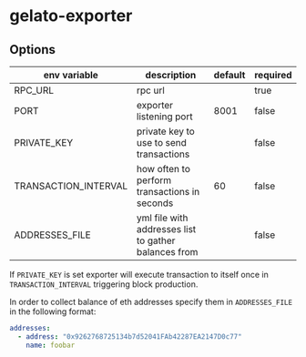 # gelato-exporter

## Options

| env variable         | description                                          | default | required |
| -------------------- | ---------------------------------------------------- | ------- | -------- |
| RPC_URL              | rpc url                                              |         | true     |
| PORT                 | exporter listening port                              | 8001    | false    |
| PRIVATE_KEY          | private key to use to send transactions              |         | false    |
| TRANSACTION_INTERVAL | how often to perform transactions in seconds         | 60      | false    |
| ADDRESSES_FILE       | yml file with addresses list to gather balances from |         | false    |

If `PRIVATE_KEY` is set exporter will execute transaction to itself once in
`TRANSACTION_INTERVAL` triggering block production.

In order to collect balance of eth addresses specify them in `ADDRESSES_FILE` in
the following format:

```yml
addresses:
  - address: "0x9262768725134b7d52041FAb42287EA2147D0c77"
    name: foobar
```
